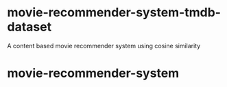 # movie-recommender-system-tmdb-dataset
A content based movie recommender system using cosine similarity
# movie-recommender-system
